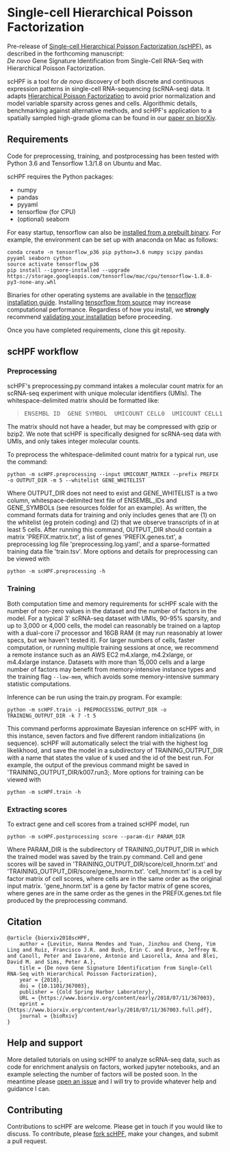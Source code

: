 # Single-cell Hierarchical Poisson Factorization

Pre-release of [Single-cell Hierarchical Poisson Factorization (scHPF)](https://www.biorxiv.org/content/early/2018/07/11/367003), as described in the forthcoming manuscript: <br/> *De novo* Gene Signature Identification from Single-Cell RNA-Seq with Hierarchical Poisson Factorization.

scHPF is a tool for _de novo_ discovery of both discrete and continuous expression patterns in single-cell RNA\-sequencing (scRNA-seq) data. It adapts [Hierarchical Poisson Factorization](http://www.cs.columbia.edu/~blei/papers/GopalanHofmanBlei2015.pdf) to avoid prior normalization and model variable sparsity across genes and cells. Algorithmic details, benchmarking against alternative methods, and scHPF's application to a spatially sampled high-grade glioma can be found in our [paper on biorXiv](https://www.biorxiv.org/content/early/2018/07/11/367003).

## Requirements
Code for preprocessing, training, and postprocessing has been tested with Python 3.6 and Tensorflow 1.3/1.8 on Ubuntu and Mac.

scHPF requires the Python packages:
- numpy
- pandas
- pyyaml
- tensorflow (for CPU)
- (optional) seaborn

For easy startup, tensorflow can also be [installed from a prebuilt binary](https://www.tensorflow.org/install/). For example, the environment can be set up with anaconda on Mac as follows:
```
conda create -n tensorflow_p36 pip python=3.6 numpy scipy pandas pyyaml seaborn cython
source activate tensorflow_p36
pip install --ignore-installed --upgrade https://storage.googleapis.com/tensorflow/mac/cpu/tensorflow-1.8.0-py3-none-any.whl
```
Binaries for other operating systems are available in the [tensorflow installation guide](https://www.tensorflow.org/install/).  Installing [tensorflow from source](https://www.tensorflow.org/install/install_source) may increase computational performance.  Regardless of how you install, we **strongly** recommend [validating your installation](https://www.tensorflow.org/install/install_linux#run_a_short_tensorflow_program) before proceeding.

Once you have completed requirements, clone this git reposity.

## scHPF workflow
### Preprocessing
scHPF's preprocessing.py command intakes a molecular count matrix for an scRNA-seq experiment with unique molecular identifiers (UMIs).  The whitespace-delimited matrix should be formatted like:
> <pre>ENSEMBL_ID  GENE_SYMBOL  UMICOUNT_CELL0  UMICOUNT_CELL1 ... </pre>

The matrix should not have a header, but may be compressed with gzip or bzip2. We note that scHPF is specifically designed for scRNA-seq data with UMIs, and only takes integer molecular counts.

To preprocess the whitespace-delimited count matrix for a typical run, use the command:
```
python -m scHPF.preprocessing --input UMICOUNT_MATRIX --prefix PREFIX -o OUTPUT_DIR -m 5 --whitelist GENE_WHITELIST
```

Where OUTPUT\_DIR does not need to exist and GENE\_WHITELIST is a two column, whitespace-delimited text file of ENSEMBL\_IDs and GENE\_SYMBOLs (see resources folder for an example).  As written, the command formats data for training and only includes genes that are (1) on the whitelist (eg protein coding) and (2) that we observe transcripts of in at least 5 cells.  After running this command, OUTPUT\_DIR should contain a matrix 'PREFIX.matrix.txt', a list of genes 'PREFIX.genes.txt', a preprocessing log file 'preprocessing.log.yaml', and a sparse-formatted training data file 'train.tsv'. More options and details for preprocessing can be viewed with 
```
python -m scHPF.preprocessing -h
```

### Training
Both computation time and memory requirements for scHPF scale with the number of non-zero values in the dataset and the number of factors in the model.  For a typical 3' scRNA-seq dataset with UMIs, 90-95% sparsity, and up to 3,000 or 4,000 cells, the model can reasonably be trained on a laptop with a dual-core i7 processor and 16GB RAM (it may run reasonably at lower specs, but we haven't tested it).  For larger numbers of cells, faster computation, or running multiple training sessions at once, we recommend a remote instance such as an AWS EC2 m4.xlarge, m4.2xlarge, or m4.4xlarge instance.  Datasets with more than 15,000 cells and a large number of factors may benefit from memory-intensive instance types and the training flag `--low-mem`, which avoids some memory-intensive summary statistic computations. 

Inference can be run using the train.py program.  For example:
```
python -m scHPF.train -i PREPROCESSING_OUTPUT_DIR -o TRAINING_OUTPUT_DIR -k 7 -t 5
```
This command performs approximate Bayesian inference on scHPF with, in this instance, seven factors and five different random initializations (in sequence). scHPF will automatically select the trial with the highest log likelikhood, and save the model in a subdirectory of TRAINING\_OUTPUT\_DIR with a name that states the value of k used and the id of the best run.  For example, the output of the previous command might be saved in 'TRAINING\_OUTPUT\_DIR/k007.run3;. More options for training can be viewed with
```
python -m scHPF.train -h
```

### Extracting scores
To extract gene and cell scores from a trained scHPF model, run
```
python -m scHPF.postprocessing score --param-dir PARAM_DIR
```
Where PARAM\_DIR is the subdirectory of TRAINING\_OUTPUT\_DIR in which the trained model was saved by the train.py command.  Cell and gene scores will be saved in 'TRAINING\_OUTPUT\_DIR/score/cell\_hnorm.txt' and 'TRAINING\_OUTPUT\_DIR/score/gene\_hnorm.txt'. 'cell\_hnorm.txt' is a cell by factor matrix of cell scores, where cells are in the same order as the original input matrix. 'gene\_hnorm.txt' is a gene by factor matrix of gene scores, where genes are in the same order as the genes in the PREFIX.genes.txt file produced by the preprocessing command.

##  Citation

```
@article {biorxiv2018scHPF,
    author = {Levitin, Hanna Mendes and Yuan, Jinzhou and Cheng, Yim Ling and Ruiz, Francisco J.R. and Bush, Erin C. and Bruce, Jeffrey N. and Canoll, Peter and Iavarone, Antonio and Lasorella, Anna and Blei, David M. and Sims, Peter A.},
    title = {De novo Gene Signature Identification from Single-Cell RNA-Seq with Hierarchical Poisson Factorization},
    year = {2018},
    doi = {10.1101/367003},
    publisher = {Cold Spring Harbor Laboratory},
    URL = {https://www.biorxiv.org/content/early/2018/07/11/367003},
    eprint = {https://www.biorxiv.org/content/early/2018/07/11/367003.full.pdf},
    journal = {bioRxiv}
}
```

## Help and support
More detailed tutorials on using scHPF to analyze scRNA-seq data, such as code for enrichment analysis on factors, worked jupyter notebooks, and an example selecting the number of factors will be posted soon. In the meantime please [open an issue](https://github.com/simslab/scHPF/issues/new) and I will try to provide whatever help and guidance I can.

## Contributing
Contributions to scHPF are welcome. Please get in touch if you would like to discuss. To contribute, please [fork scHPF](https://github.com/simslab/scHPF/issues#fork-destination-box), make your changes, and submit a pull request.
